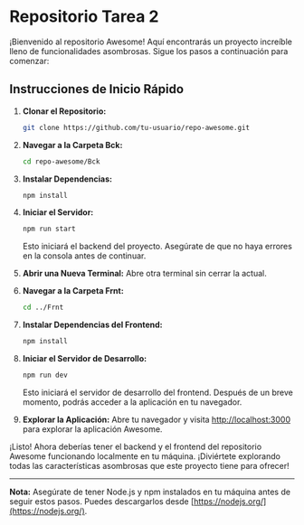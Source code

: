 # Repositorio Tarea 2

¡Bienvenido al repositorio Awesome! Aquí encontrarás un proyecto increíble lleno de funcionalidades asombrosas. Sigue los pasos a continuación para comenzar:

## Instrucciones de Inicio Rápido

1. **Clonar el Repositorio:**
    ```bash
    git clone https://github.com/tu-usuario/repo-awesome.git
    ```

2. **Navegar a la Carpeta Bck:**
    ```bash
    cd repo-awesome/Bck
    ```

3. **Instalar Dependencias:**
    ```bash
    npm install
    ```

4. **Iniciar el Servidor:**
    ```bash
    npm run start
    ```

   Esto iniciará el backend del proyecto. Asegúrate de que no haya errores en la consola antes de continuar.

5. **Abrir una Nueva Terminal:**
    Abre otra terminal sin cerrar la actual.

6. **Navegar a la Carpeta Frnt:**
    ```bash
    cd ../Frnt
    ```

7. **Instalar Dependencias del Frontend:**
    ```bash
    npm install
    ```

8. **Iniciar el Servidor de Desarrollo:**
    ```bash
    npm run dev
    ```

   Esto iniciará el servidor de desarrollo del frontend. Después de un breve momento, podrás acceder a la aplicación en tu navegador.

9. **Explorar la Aplicación:**
    Abre tu navegador y visita [http://localhost:3000](http://localhost:3000) para explorar la aplicación Awesome.

¡Listo! Ahora deberías tener el backend y el frontend del repositorio Awesome funcionando localmente en tu máquina. ¡Diviértete explorando todas las características asombrosas que este proyecto tiene para ofrecer!

---

**Nota:** Asegúrate de tener Node.js y npm instalados en tu máquina antes de seguir estos pasos. Puedes descargarlos desde [https://nodejs.org/](https://nodejs.org/).
